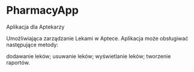 ﻿# PharmacyApp
Aplikacja dla Aptekarzy

Umożliwiająca zarządzanie Lekami w Aptece.
Aplikacja może obsługiwać następujące metody:

dodawanie leków;
usuwanie leków;
wyświetlanie leków;
tworzenie raportów.
